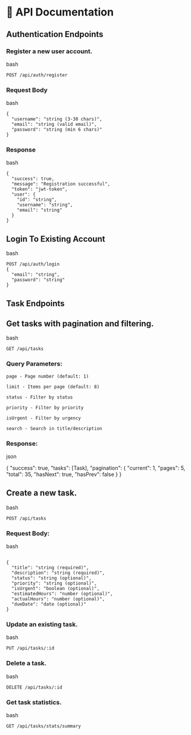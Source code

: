 # 🔌 API Documentation

## Authentication Endpoints
### Register a new user account.
bash 
```
POST /api/auth/register
```

### Request Body
bash
```
{
  "username": "string (3-30 chars)",
  "email": "string (valid email)",
  "password": "string (min 6 chars)"
}
```

### Response
bash 
```
{
  "success": true,
  "message": "Registration successful",
  "token": "jwt-token",
  "user": {
    "id": "string",
    "username": "string",
    "email": "string"
  }
}

```


## Login To Existing Account
bash
```
POST /api/auth/login
{
  "email": "string",
  "password": "string"
}
```

## Task Endpoints

## Get tasks with pagination and filtering.
bash
```
GET /api/tasks
```
### Query Parameters:

    page - Page number (default: 1)

    limit - Items per page (default: 8)

    status - Filter by status

    priority - Filter by priority

    isUrgent - Filter by urgency

    search - Search in title/description

### Response:
json

{
  "success": true,
  "tasks": [Task],
  "pagination": {
    "current": 1,
    "pages": 5,
    "total": 35,
    "hasNext": true,
    "hasPrev": false
  }
}



## Create a new task.
bash
```
POST /api/tasks
```

### Request Body:
bash
```

{
  "title": "string (required)",
  "description": "string (required)",
  "status": "string (optional)",
  "priority": "string (optional)",
  "isUrgent": "boolean (optional)",
  "estimatedHours": "number (optional)",
  "actualHours": "number (optional)",
  "dueDate": "date (optional)"
}
```
### Update an existing task.
bash
```
PUT /api/tasks/:id
```

### Delete a task.
bash 
```
DELETE /api/tasks/:id
```


### Get task statistics.
bash
```
GET /api/tasks/stats/summary
```
